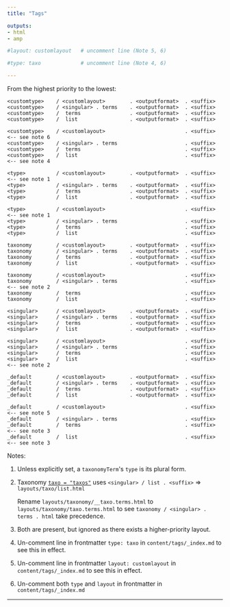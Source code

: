 ```yaml
---
title: "Tags"

outputs:
- html
- amp

#layout: customlayout   # uncomment line (Note 5, 6)

#type: taxo             # uncomment line (Note 4, 6)

---
```


From the highest priority to the lowest:

```
<customtype>    / <customlayout>        . <outputformat>  . <suffix>
<customtype>    / <singular> . terms    . <outputformat>  . <suffix>
<customtype>    /  terms                . <outputformat>  . <suffix>
<customtype>    /  list                 . <outputformat>  . <suffix>

<customtype>    / <customlayout>                          . <suffix>    <-- see note 6
<customtype>    / <singular> . terms                      . <suffix>
<customtype>    /  terms                                  . <suffix>
<customtype>    /  list                                   . <suffix>    <-- see note 4

<type>          / <customlayout>        . <outputformat>  . <suffix>    <-- see note 1
<type>          / <singular> . terms    . <outputformat>  . <suffix>
<type>          /  terms                . <outputformat>  . <suffix>
<type>          /  list                 . <outputformat>  . <suffix>

<type>          / <customlayout>                          . <suffix>    <-- see note 1
<type>          / <singular> . terms                      . <suffix>
<type>          /  terms                                  . <suffix>
<type>          /  list                                   . <suffix>

taxonomy        / <customlayout>        . <outputformat>  . <suffix>
taxonomy        / <singular> . terms    . <outputformat>  . <suffix>
taxonomy        /  terms                . <outputformat>  . <suffix>
taxonomy        /  list                 . <outputformat>  . <suffix>

taxonomy        / <customlayout>                          . <suffix>
taxonomy        / <singular> . terms                      . <suffix>    <-- see note 2
taxonomy        /  terms                                  . <suffix>
taxonomy        /  list                                   . <suffix>  

<singular>      / <customlayout>        . <outputformat>  . <suffix>
<singular>      / <singular> . terms    . <outputformat>  . <suffix>
<singular>      /  terms                . <outputformat>  . <suffix>
<singular>      /  list                 . <outputformat>  . <suffix>

<singular>      / <customlayout>                          . <suffix>
<singular>      / <singular> . terms                      . <suffix>
<singular>      /  terms                                  . <suffix>
<singular>      /  list                                   . <suffix>    <-- see note 2

_default        / <customlayout>        . <outputformat>  . <suffix>
_default        / <singular> . terms    . <outputformat>  . <suffix>
_default        /  terms                . <outputformat>  . <suffix>
_default        /  list                 . <outputformat>  . <suffix>

_default        / <customlayout>                          . <suffix>    <-- see note 5
_default        / <singular> . terms                      . <suffix>
_default        /  terms                                  . <suffix>    <-- see note 3
_default        /  list                                   . <suffix>    <-- see note 3

```
Notes:

1. Unless explicitly set, a `taxonomyTerm`'s `type` is its plural form.

2. Taxonomy [`taxo = "taxos"`](/taxos/) uses `<singular> / list . <suffix>` => `layouts/taxo/list.html`
    
    Rename `layouts/taxonomy/__taxo.terms.html` to `layouts/taxonomy/taxo.terms.html` to see `taxonomy / <singular> . terms . html` take precedence.

3. Both are present, but ignored as there exists a higher-priority layout.

4. Un-comment line in frontmatter `type: taxo` in `content/tags/_index.md` to see this in effect.

5. Un-comment line in frontmatter `layout: customlayout` in `content/tags/_index.md` to see this in effect.

6. Un-comment both `type` and `layout` in frontmatter in `content/tags/_index.md`

---

